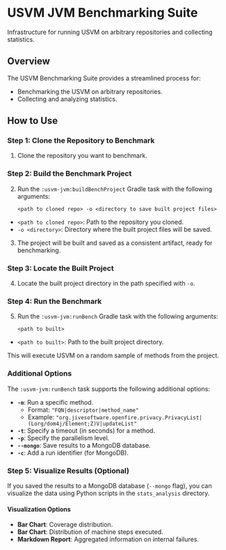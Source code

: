 # USVM JVM Benchmarking Suite

Infrastructure for running USVM on arbitrary repositories and collecting statistics.

## Overview
The USVM Benchmarking Suite provides a streamlined process for:
- Benchmarking the USVM on arbitrary repositories.
- Collecting and analyzing statistics.

## How to Use

### Step 1: Clone the Repository to Benchmark
1. Clone the repository you want to benchmark.

### Step 2: Build the Benchmark Project
2. Run the `:usvm-jvm:buildBenchProject` Gradle task with the following arguments:
   ```
   <path to cloned repo> -o <directory to save built project files>
   ```
  - `<path to cloned repo>`: Path to the repository you cloned.
  - `-o <directory>`: Directory where the built project files will be saved.

3. The project will be built and saved as a consistent artifact, ready for benchmarking.

### Step 3: Locate the Built Project
4. Locate the built project directory in the path specified with `-o`.

### Step 4: Run the Benchmark
5. Run the `:usvm-jvm:runBench` Gradle task with the following arguments:
   ```
   <path to built>
   ```
  - `<path to built>`: Path to the built project directory.

   This will execute USVM on a random sample of methods from the project.

### Additional Options
The `:usvm-jvm:runBench` task supports the following additional options:
- **`-m`**: Run a specific method.
  - Format: `"FQN|descriptor|method_name"`
  - Example: `"org.jivesoftware.openfire.privacy.PrivacyList|(Lorg/dom4j/Element;Z)V|updateList"`
- **`-t`**: Specify a timeout (in seconds) for a method.
- **`-p`**: Specify the parallelism level.
- **`--mongo`**: Save results to a MongoDB database.
- **`-c`**: Add a run identifier (for MongoDB).

### Step 5: Visualize Results (Optional)
If you saved the results to a MongoDB database (`--mongo` flag), you can visualize the data using Python scripts in the `stats_analysis` directory.

#### Visualization Options
- **Bar Chart**: Coverage distribution.
- **Bar Chart**: Distribution of machine steps executed.
- **Markdown Report**: Aggregated information on internal failures.
